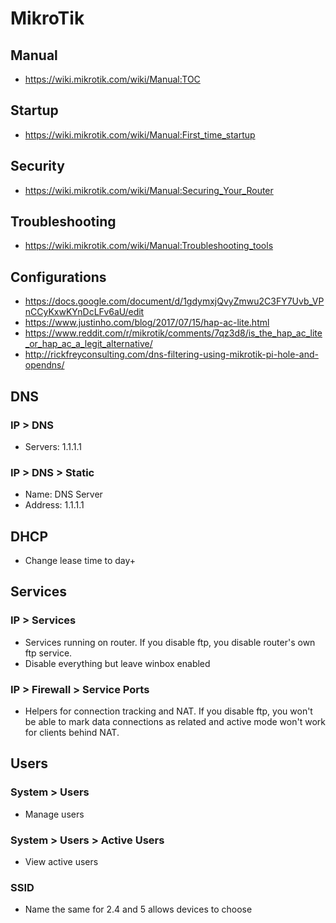 # MikroTik

## Manual
- https://wiki.mikrotik.com/wiki/Manual:TOC

## Startup
- https://wiki.mikrotik.com/wiki/Manual:First_time_startup

## Security
- https://wiki.mikrotik.com/wiki/Manual:Securing_Your_Router

## Troubleshooting
- https://wiki.mikrotik.com/wiki/Manual:Troubleshooting_tools

## Configurations
- https://docs.google.com/document/d/1gdymxjQvyZmwu2C3FY7Uvb_VPnCCyKxwKYnDcLFv6aU/edit
- https://www.justinho.com/blog/2017/07/15/hap-ac-lite.html
- https://www.reddit.com/r/mikrotik/comments/7qz3d8/is_the_hap_ac_lite_or_hap_ac_a_legit_alternative/
- http://rickfreyconsulting.com/dns-filtering-using-mikrotik-pi-hole-and-opendns/

## DNS
### IP > DNS
- Servers: 1.1.1.1
    
### IP > DNS > Static
- Name: DNS Server
- Address: 1.1.1.1

## DHCP
- Change lease time to day+

## Services
### IP > Services
- Services running on router. If you disable ftp, you disable router's own ftp service.
- Disable everything but leave winbox enabled

### IP > Firewall > Service Ports
- Helpers for connection tracking and NAT. If you disable ftp, you won't be able to mark data connections as related and active mode won't work for clients behind NAT.

## Users
### System > Users
- Manage users

### System > Users > Active Users
- View active users

### SSID
- Name the same for 2.4 and 5 allows devices to choose